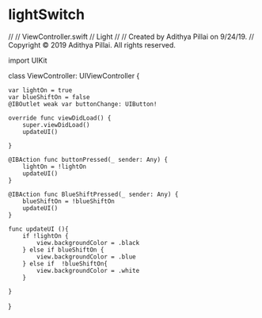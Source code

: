 # lightSwitch

//
//  ViewController.swift
//  Light
//
//  Created by Adithya Pillai on 9/24/19.
//  Copyright © 2019 Adithya Pillai. All rights reserved.



import UIKit



class ViewController: UIViewController {
    
    var lightOn = true
    var blueShiftOn = false
    @IBOutlet weak var buttonChange: UIButton!
    
    override func viewDidLoad() {
        super.viewDidLoad()
        updateUI()
        
    }
    
    @IBAction func buttonPressed(_ sender: Any) {
        lightOn = !lightOn
        updateUI()
    }
   
    @IBAction func BlueShiftPressed(_ sender: Any) {
        blueShiftOn = !blueShiftOn
        updateUI()
    }
    
    func updateUI (){
        if !lightOn {
            view.backgroundColor = .black
        } else if blueShiftOn {
            view.backgroundColor = .blue
        } else if  !blueShiftOn{
            view.backgroundColor = .white
        }
        
    }
    
}

